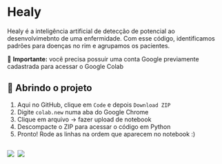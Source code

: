 # Healy
Healy é a inteligência artificial de detecção de potencial ao desenvolvimebnto de uma enfermidade. Com esse código, identificamos padrões para doenças no rim e agrupamos os pacientes.

🔔 **Importante:** você precisa possuir uma conta Google previamente cadastrada para acessar o Google Colab

## 🚀 Abrindo o projeto
1. Aqui no GitHub, clique em `Code` e depois `Download ZIP`
2. Digite `colab.new` numa aba do Google Chrome
3. Clique em arquivo -> fazer upload de notebook
4. Descompacte o ZIP para acessar o código em Python
5. Pronto! Rode as linhas na ordem que aparecem no notebook :)

## 

![](https://img.shields.io/badge/Python-3776AB?style=for-the-badge&logo=python&logoColor=white)&nbsp;
![](https://img.shields.io/badge/Colab-F9AB00?style=for-the-badge&logo=googlecolab&color=525252)
